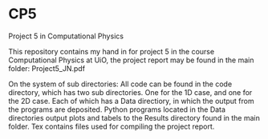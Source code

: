 # CP5
Project 5 in Computational Physics

This repository contains my hand in for project 5 in the course Computational Physics at UiO, the project report may 
be found in the main folder: Project5_JN.pdf

On the system of sub directories:
All code can be found in the code directory, 
which has two sub directories. One for the 1D case, and one for the 2D case. Each of which has a Data directiory, in which 
the output from the programs are deposited. Python programs located in the Data directories output plots and tabels
to the Results directory found in the main folder. Tex contains files used for compiling the project report.
